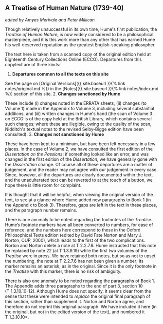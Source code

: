 ## A Treatise of Human Nature (1739-40)

_edited by Amyas Merivale and Peter Millican_

Though relatively unsuccessful in its own time, Hume's first publication, the *Treatise of Human Nature*, is now widely considered to be a philosophical masterpiece, and it is this work more than any other that has earned Hume his well-deserved reputation as the greatest English-speaking philosopher.

The text here is taken from a scanned copy of the original edition held at Eighteenth Century Collections Online (ECCO). Departures from this copytext are of three kinds:

1. **Departures common to all the texts on this site**

  See the page on [Original Versions]({{ site.baseurl }}{% link notes/original.md %}) in the [Notes]({{ site.baseurl }}{% link notes/index.md %}) section of this site.
2. **Changes sanctioned by Hume**

  These include (i) changes noted in the ERRATA sheets, (ii) changes (to Volume 1) made in the Appendix to Volume 3, including several substantial additions, and (iii) written changes in Hume's hand (the scan of Volume 3 on ECCO is of the copy held at the British Library, which contains several such changes; where these are illegible, owing to the quality of the scan, Nidditch's textual notes to the revised Selby-Bigge edition have been consulted).
3. **Changes not sanctioned by Hume**

  These have been kept to a minimum, but have been felt necessary in a few places. In the case of Volume 2, we have consulted the first edition of the *Dissertation on the Passions*; if something looked like an error, and was changed in the first edition of the *Dissertation*, we have generally gone with the *Dissertation* change. Of course all of these departures are a matter of judgement, and the reader may not agree with our judgement in every case. Since, however, all the departures are clearly documented within the text, and the unadulterated text can be reverted to at the touch of a button, we hope there is little room for complaint.

It is thought that it will be helpful, when viewing the original version of the text, to see at a glance where Hume added new paragraphs to Book 1 (in the Appendix to Book 3). Therefore, gaps are left in the text in these places, and the paragraph number remains.

There is one anomaly to be noted regarding the footnotes of the *Treatise*. Hume’s footnote markers have all been converted to numbers, for ease of reference, and the numbers here correspond to those in the Oxford Philosophical Texts edition (edited by David Fate Norton and Mary J. Norton, OUP, 2000), which leads to the first of the two complications. Norton and Norton delete a note at T&nbsp;2.2.7.6. Hume instructed that this note be replaced by note 22 (at T&nbsp;1.3.9.19) while the first two volumes of the *Treatise* were in press. We have retained both notes, but so as not to upset the numbering, the note at T&nbsp;2.2.7.6 has not been given a number; its marker remains an asterisk, as in the original. Since it is the only footnote in the *Treatise* with this marker, there is no risk of ambiguity.

There is also one anomaly to be noted regarding the paragraphs of Book 1. The Appendix adds three paragraphs to the end of part 3, section 10 (T&nbsp;1.3.10.10-12). Although Hume does not specify, it seems clear from the sense that these were intended to _replace_ the original final paragraph of this section, rather than supplement it. Norton and Norton agree, and therefore do not reprint this original paragraph. We have included it here (in the original, but not in the edited version of the text), and numbered it T&nbsp;1.3.10.10*.
